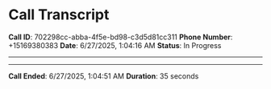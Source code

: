 # Call Transcript
**Call ID**: 702298cc-abba-4f5e-bd98-c3d5d81cc311
**Phone Number**: +15169380383
**Date**: 6/27/2025, 1:04:16 AM
**Status**: In Progress

---


---

**Call Ended**: 6/27/2025, 1:04:51 AM
**Duration**: 35 seconds
